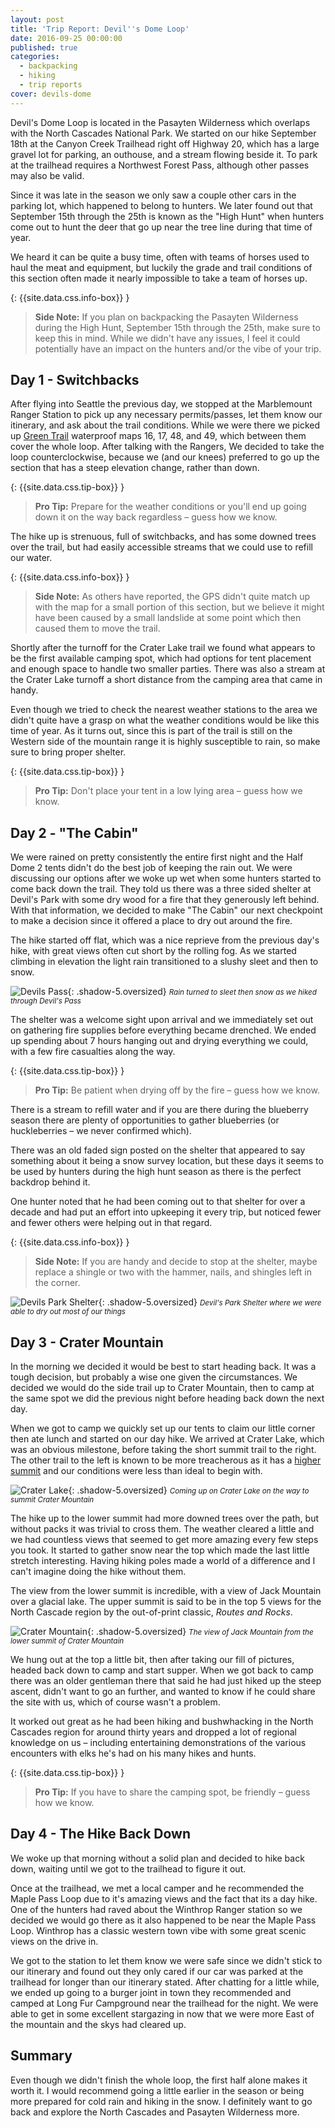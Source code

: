 ```yaml
---
layout: post
title: 'Trip Report: Devil''s Dome Loop'
date: 2016-09-25 00:00:00
published: true
categories:
  - backpacking
  - hiking
  - trip reports
cover: devils-dome
---
```



Devil's Dome Loop is located in the Pasayten Wilderness which overlaps with the North Cascades National Park. We started on our hike September 18th at the Canyon Creek Trailhead right off Highway 20, which has a large gravel lot for parking, an outhouse, and a stream flowing beside it. To park at the trailhead requires a Northwest Forest Pass, although other passes may also be valid.

Since it was late in the season we only saw a couple other cars in the parking lot, which happened to belong to hunters. We later found out that September 15th through the 25th is known as the "High Hunt" when hunters come out to hunt the deer that go up near the tree line during that time of year.

We heard it can be quite a busy time, often with teams of horses used to haul the meat and equipment, but luckily the grade and trail conditions of this section often made it nearly impossible to take a team of horses up.

{: {{site.data.css.info-box}} }
> **Side Note:** If you plan on backpacking the Pasayten Wilderness during the High Hunt, September 15th through the 25th, make sure to keep this in mind. While we didn't have any issues, I feel it could potentially have an impact on the hunters and/or the vibe of your trip.

## Day 1 - Switchbacks

After flying into Seattle the previous day, we stopped at the Marblemount Ranger Station to pick up any necessary permits/passes, let them know our itinerary, and ask about the trail conditions. While we were there we picked up [Green Trail](https://greentrailsmaps.com/) waterproof maps 16, 17, 48, and 49, which between them cover the whole loop. After talking with the Rangers, We decided to take the loop counterclockwise, because we (and our knees) preferred to go up the section that has a steep elevation change, rather than down.

{: {{site.data.css.tip-box}} }
> **Pro Tip:** Prepare for the weather conditions or you'll end up going down it on the way back regardless – guess how we know.

The hike up is strenuous, full of switchbacks, and has some downed trees over the trail, but had easily accessible streams that we could use to refill our water.

{: {{site.data.css.info-box}} }
> **Side Note:** As others have reported, the GPS didn't quite match up with the map for a small portion of this section, but we believe it might have been caused by a small landslide at some point which then caused them to move the trail.

Shortly after the turnoff for the Crater Lake trail we found what appears to be the first available camping spot, which had options for tent placement and enough space to handle two smaller parties. There was also a stream at the Crater Lake turnoff a short distance from the camping area that came in handy.

Even though we tried to check the nearest weather stations to the area we didn't quite have a grasp on what the weather conditions would be like this time of year. As it turns out, since this is part of the trail is still on the Western side of the mountain range it is highly susceptible to rain, so make sure to bring proper shelter.

{: {{site.data.css.tip-box}} }
> **Pro Tip:** Don't place your tent in a low lying area – guess how we know.

## Day 2 - "The Cabin"

We were rained on pretty consistently the entire first night and the Half Dome 2 tents didn't do the best job of keeping the rain out. We were discussing our options after we woke up wet when some hunters started to come back down the trail. They told us there was a three sided shelter at Devil's Park with some dry wood for a fire that they generously left behind. With that information, we decided to make "The Cabin" our next checkpoint to make a decision since it offered a place to dry out around the fire.

The hike started off flat, which was a nice reprieve from the previous day's hike, with great views often cut short by the rolling fog. As we started climbing in elevation the light rain transitioned to a slushy sleet and then to snow.

![Devils Pass](/assets/images/posts/devils-pass.jpg "Devil's Pass"){: .shadow-5.oversized} <small><i>Rain turned to sleet then snow as we hiked through Devil's Pass</i></small>

The shelter was a welcome sight upon arrival and we immediately set out on gathering fire supplies before everything became drenched. We ended up spending about 7 hours hanging out and drying everything we could, with a few fire casualties along the way.

{: {{site.data.css.tip-box}} }
> **Pro Tip:** Be patient when drying off by the fire – guess how we know.

There is a stream to refill water and if you are there during the blueberry season there are plenty of opportunities to gather blueberries (or huckleberries – we never confirmed which).

There was an old faded sign posted on the shelter that appeared to say something about it being a snow survey location, but these days it seems to be used by hunters during the high hunt season as there is the perfect backdrop behind it.

One hunter noted that he had been coming out to that shelter for over a decade and had put an effort into upkeeping it every trip, but noticed fewer and fewer others were helping out in that regard.

{: {{site.data.css.info-box}} }
> **Side Note:** If you are handy and decide to stop at the shelter, maybe replace a shingle or two with the hammer, nails, and shingles left in the corner.

![Devils Park Shelter](/assets/images/posts/devils-park-shelter.jpg "Devil's Park Shelter"){: .shadow-5.oversized} <small><i>Devil's Park Shelter where we were able to dry out most of our things</i></small>

## Day 3 - Crater Mountain

In the morning we decided it would be best to start heading back. It was a tough decision, but probably a wise one given the circumstances. We decided we would do the side trail up to Crater Mountain, then to camp at the same spot we did the previous night before heading back down the next day.

When we got to camp we quickly set up our tents to claim our little corner then ate lunch and started on our day hike. We arrived at Crater Lake, which was an obvious milestone, before taking the short summit trail to the right. The other trail to the left is known to be more treacherous as it has a [higher summit](http://www.summitpost.org/crater-mountain/150949) and our conditions were less than ideal to begin with.

![Crater Lake](/assets/images/posts/crater-lake.jpg "Crater Lake"){: .shadow-5.oversized} <small><i>Coming up on Crater Lake on the way to summit Crater Mountain</i></small>

The hike up to the lower summit had more downed trees over the path, but without packs it was trivial to cross them. The weather cleared a little and we had countless views that seemed to get more amazing every few steps you took. It started to gather snow near the top which made the last little stretch interesting. Having hiking poles made a world of a difference and I can't imagine doing the hike without them.

The view from the lower summit is incredible, with a view of Jack Mountain over a glacial lake. The upper summit is said to be in the top 5 views for the North Cascade region by the out-of-print classic, *Routes and Rocks*.

![Crater Mountain](/assets/images/posts/crater-mountain.jpg "Crater Mountain"){: .shadow-5.oversized} <small><i>The view of Jack Mountain from the lower summit of Crater Mountain</i></small>

We hung out at the top a little bit, then after taking our fill of pictures, headed back down to camp and start supper. When we got back to camp there was an older gentleman there that said he had just hiked up the steep ascent, didn't want to go an further, and wanted to know if he could share the site with us, which of course wasn't a problem.

It worked out great as he had been hiking and bushwhacking in the North Cascades region for around thirty years and dropped a lot of regional knowledge on us – including entertaining demonstrations of the various encounters with elks he's had on his many hikes and hunts.

{: {{site.data.css.tip-box}} }
> **Pro Tip:** If you have to share the camping spot, be friendly – guess how we know.

## Day 4 - The Hike Back Down

We woke up that morning without a solid plan and decided to hike back down, waiting until we got to the trailhead to figure it out.

Once at the trailhead, we met a local camper and he recommended the Maple Pass Loop due to it's amazing views and the fact that its a day hike. One of the hunters had raved about the Winthrop Ranger station so we decided we would go there as it also happened to be near the Maple Pass Loop. Winthrop has a classic western town vibe with some great scenic views on the drive in.

We got to the station to let them know we were safe since we didn't stick to our itinerary and found out they only cared if our car was parked at the trailhead for longer than our itinerary stated. After chatting for a little while, we ended up going to a burger joint in town they recommended and camped at Long Fur Campground near the trailhead for the night. We were able to get in some excellent stargazing in now that we were more East of the mountain and the skys had cleared up.

## Summary

Even though we didn't finish the whole loop, the first half alone makes it worth it. I would recommend going a little earlier in the season or being more prepared for cold rain and hiking in the snow. I definitely want to go back and explore the North Cascades and Pasayten Wilderness more.
